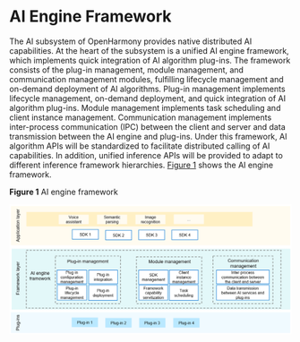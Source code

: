 # AI Engine Framework<a name="EN-US_TOPIC_0000001077309802"></a>

The AI subsystem of OpenHarmony provides native distributed AI capabilities. At the heart of the subsystem is a unified AI engine framework, which implements quick integration of AI algorithm plug-ins. The framework consists of the plug-in management, module management, and communication management modules, fulfilling lifecycle management and on-demand deployment of AI algorithms. Plug-in management implements lifecycle management, on-demand deployment, and quick integration of AI algorithm plug-ins. Module management implements task scheduling and client instance management. Communication management implements inter-process communication \(IPC\) between the client and server and data transmission between the AI engine and plug-ins. Under this framework, AI algorithm APIs will be standardized to facilitate distributed calling of AI capabilities. In addition, unified inference APIs will be provided to adapt to different inference framework hierarchies.  [Figure 1](#fig143186187187)  shows the AI engine framework.

**Figure  1**  AI engine framework<a name="fig143186187187"></a>  


![](figure/en-us_image_0000001077727032.png)

